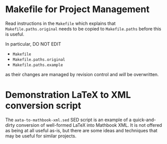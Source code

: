 # Makefile for Project Management

Read instructions in the `Makefile` which explains that `Makefile.paths.original` needs to be copied to `Makefile.paths` before this is useful.

In particular,  DO NOT EDIT

* `Makefile`
* `Makefile.paths.original`
* `Makefile.paths.example`

as their changes are managed by revision control and *will* be overwritten.

# Demonstration LaTeX to XML conversion script

The `aata-to-mathbook-xml.sed` SED script is an example of a quick-and-dirty conversion of well-formed LaTeX into Mathbook XML.  It is not offered as being at all useful as-is, but there are some ideas and techniques that may be useful for similar projects.
